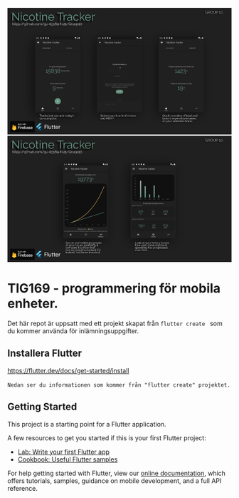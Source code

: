 ![First slide](https://github.com/gu-tig169-ht21/Grupp10/blob/main/Nicotine%20Tracker%20Overview.png?raw=true)
![Second slide](https://github.com/gu-tig169-ht21/Grupp10/blob/main/Nicotine%20Tracker%20Overview%20(1).png?raw=true)

# TIG169 - programmering för mobila enheter.

Det här repot är uppsatt med ett projekt skapat från `flutter create ` som du kommer använda för inlämningsuppgifter.



## Installera Flutter

https://flutter.dev/docs/get-started/install

`Nedan ser du informationen som kommer från "flutter create" projektet.`

## Getting Started

This project is a starting point for a Flutter application.

A few resources to get you started if this is your first Flutter project:

- [Lab: Write your first Flutter app](https://flutter.dev/docs/get-started/codelab)
- [Cookbook: Useful Flutter samples](https://flutter.dev/docs/cookbook)

For help getting started with Flutter, view our
[online documentation](https://flutter.dev/docs), which offers tutorials,
samples, guidance on mobile development, and a full API reference.
